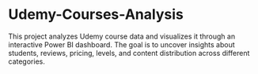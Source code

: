 # Udemy-Courses-Analysis
This project analyzes Udemy course data and visualizes it through an interactive Power BI dashboard. The goal is to uncover insights about students, reviews, pricing, levels, and content distribution across different categories.
